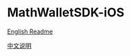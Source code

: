 # MathWalletSDK-iOS

[English Readme](https://github.com/mathwallet/MathWallet5SDK-iOS/blob/master/README_EN.md)

[中文说明](https://github.com/mathwallet/MathWallet5SDK-iOS/blob/master/README_CN.md)

